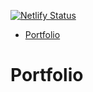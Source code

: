 [![Netlify Status](https://api.netlify.com/api/v1/badges/459d07a1-a5f7-4163-8372-c2ca89f81141/deploy-status)](https://app.netlify.com/sites/vigilant-ritchie-bacf68/deploys)

<!-- TOC -->

- [Portfolio](#portfolio)

<!-- /TOC -->

# Portfolio
